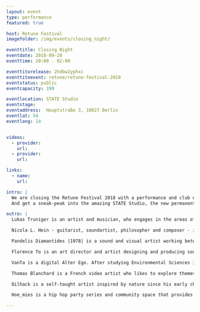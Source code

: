 ```yaml
---
layout: event
type: performance
featured: true

host: Retune Festival
imagefolder: /img/events/closing_night/

eventtitle: Closing Night
eventdate: 2018-09-28
eventtime: 20:00 - 02:00

eventtitorelease: 2hdbw2yphxc
eventtitoevent: retune/retune-festival-2018
eventstatus: public
eventcapacity: 199

eventlocation: STATE Studio
eventstage:
eventaddress:  Hauptstraße 3, 10827 Berlin
eventlat: 54
eventlong: 14


videos:
  - provider:
    url:
  - provider:
    url:

links:
  - name:
    url:

intro: |
  We are closing the Retune Festival 2018 with a performance and club night. Expect a super sweet line-up with performances by Pandelis Diamantides, Florence To & VanTa, Lukas Truniger & Nicola Hein, installations by Pfadfinderei, Studio Milz, Thomas Blanchard and Oilhack and a club night with the fabulous Hoe_Mies.
  And get a sneak-peak into the amazing STATE Studio, the new permanent art science space by STATE Festival.

outro: |
  Lukas Truniger is an artist and musician, who engages in the areas of multimedia installations, sculptural objects, performances and the creation of new musical instruments. He is fascinated by complex systems and hidden processes in nature as well as in society. For the exploration of their inherent aesthetics industrial materials, hacked devices and misused tools have become crucial to his creation. His work establishes singular experiences challenging the modalities of perception.

  Nicola L. Hein - guitarist, soundartist, philosopher and composer - is a very active player on the german/international scene of improvised music. Moreover soundart (soundinstallations, site specific instruments, conceptual compositions for improvising musicians etc.) and the collaboration in different interdisciplinary settings (dance, installation, video art etc.) are an important focus of his art and form a second emphasis besides the work as a guitarist.

  Pandelis Diamantides |1978| is a sound and visual artist working between Cyprus and The Netherlands. In his music productions and audiovisual performances, he uses custom digital technology to create complex binary landscapes, where detailed sound compositions and electronic rhythms are enhanced by multifaceted visuals providing a true immersive experience. He performs solo under the pseudonym Microseq.

  Florence To is an art director and artist designing and producing sound and light installations, also creating generative motion graphics and light productions with a strong focus on architectural spatial design on site specific projects. Through working in various disparate environments she ventured further into exploring the effects of cognitive and emotional triggers, and how different sensory arrangements are experienced within space.

  VanTa is a digital Alter Ego. After studying Environmental Sciences in Granada University in Spain, he began his career as a visual designer as part of the audiovisual collective Miga. Since moving to Berlin, he began working at the mythical record label M-nus, where he became part of the developer team at 2V-P.

  Thomas Blanchard is a French video artist who likes to explore themes and mix various kinds of art. His work has been showcased in various festivals and exhibitions throughout the world. The contemporary art biennal of Casablanca in 2016, the STARZ Denver film festival, the New York Springstudio, and technologic arts gallery Artechouse located in Washington DC have all been collaborators to his projects. Thanks to his work on shapes, colours, pigments, textures, he creates visually mesmerizing and powerful pieces.

  Oilhack is a self-taught artist inspired by nature since his early childhood. His creations are an alchemy of colours, of matters, of textures, an alloy of energies that come to life under his support. His painted movements and assembly techniques are what will create diversity. His work is the result of the combination of his artistic practices, taken at a given moment, then recorded, emphasized and embellished by photography. He has also collaborated with Thomas Blanchard on the Iphone X and Sony Square projects.

  Hoe_mies is a hip hop party series and community space that provides a platform for female, non-binary, and transgender artists and celebrates their presence in hip-hop in order to counteract marginalisation within that scene. Its dancefloors boast a colourful mix of 90s & 00s hip hop and RnB, trap, baile funk, dancehall, reggaeton, and more.

---
```

